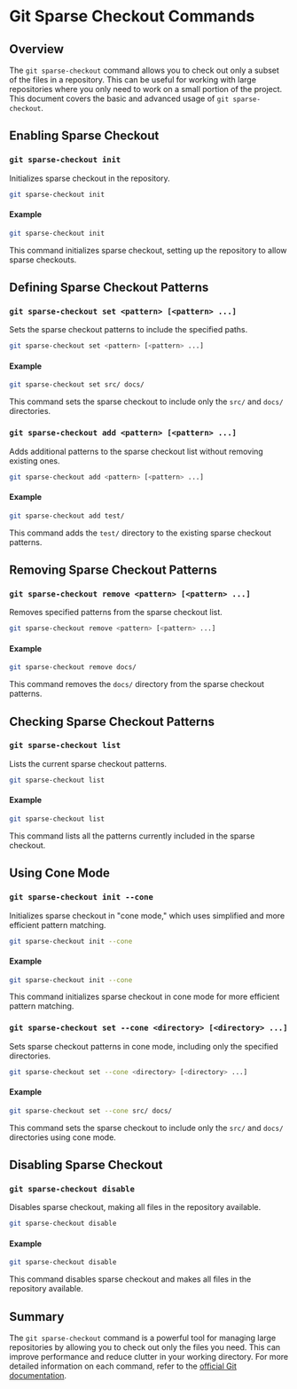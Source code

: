 # Git Sparse Checkout Commands

## Overview

The `git sparse-checkout` command allows you to check out only a subset of the files in a repository. This can be useful for working with large repositories where you only need to work on a small portion of the project. This document covers the basic and advanced usage of `git sparse-checkout`.

## Enabling Sparse Checkout

### `git sparse-checkout init`

Initializes sparse checkout in the repository.

```sh
git sparse-checkout init
```

#### Example

```sh
git sparse-checkout init
```

This command initializes sparse checkout, setting up the repository to allow sparse checkouts.

## Defining Sparse Checkout Patterns

### `git sparse-checkout set <pattern> [<pattern> ...]`

Sets the sparse checkout patterns to include the specified paths.

```sh
git sparse-checkout set <pattern> [<pattern> ...]
```

#### Example

```sh
git sparse-checkout set src/ docs/
```

This command sets the sparse checkout to include only the `src/` and `docs/` directories.

### `git sparse-checkout add <pattern> [<pattern> ...]`

Adds additional patterns to the sparse checkout list without removing existing ones.

```sh
git sparse-checkout add <pattern> [<pattern> ...]
```

#### Example

```sh
git sparse-checkout add test/
```

This command adds the `test/` directory to the existing sparse checkout patterns.

## Removing Sparse Checkout Patterns

### `git sparse-checkout remove <pattern> [<pattern> ...]`

Removes specified patterns from the sparse checkout list.

```sh
git sparse-checkout remove <pattern> [<pattern> ...]
```

#### Example

```sh
git sparse-checkout remove docs/
```

This command removes the `docs/` directory from the sparse checkout patterns.

## Checking Sparse Checkout Patterns

### `git sparse-checkout list`

Lists the current sparse checkout patterns.

```sh
git sparse-checkout list
```

#### Example

```sh
git sparse-checkout list
```

This command lists all the patterns currently included in the sparse checkout.

## Using Cone Mode

### `git sparse-checkout init --cone`

Initializes sparse checkout in "cone mode," which uses simplified and more efficient pattern matching.

```sh
git sparse-checkout init --cone
```

#### Example

```sh
git sparse-checkout init --cone
```

This command initializes sparse checkout in cone mode for more efficient pattern matching.

### `git sparse-checkout set --cone <directory> [<directory> ...]`

Sets sparse checkout patterns in cone mode, including only the specified directories.

```sh
git sparse-checkout set --cone <directory> [<directory> ...]
```

#### Example

```sh
git sparse-checkout set --cone src/ docs/
```

This command sets the sparse checkout to include only the `src/` and `docs/` directories using cone mode.

## Disabling Sparse Checkout

### `git sparse-checkout disable`

Disables sparse checkout, making all files in the repository available.

```sh
git sparse-checkout disable
```

#### Example

```sh
git sparse-checkout disable
```

This command disables sparse checkout and makes all files in the repository available.

## Summary

The `git sparse-checkout` command is a powerful tool for managing large repositories by allowing you to check out only the files you need. This can improve performance and reduce clutter in your working directory. For more detailed information on each command, refer to the [official Git documentation](https://git-scm.com/doc).